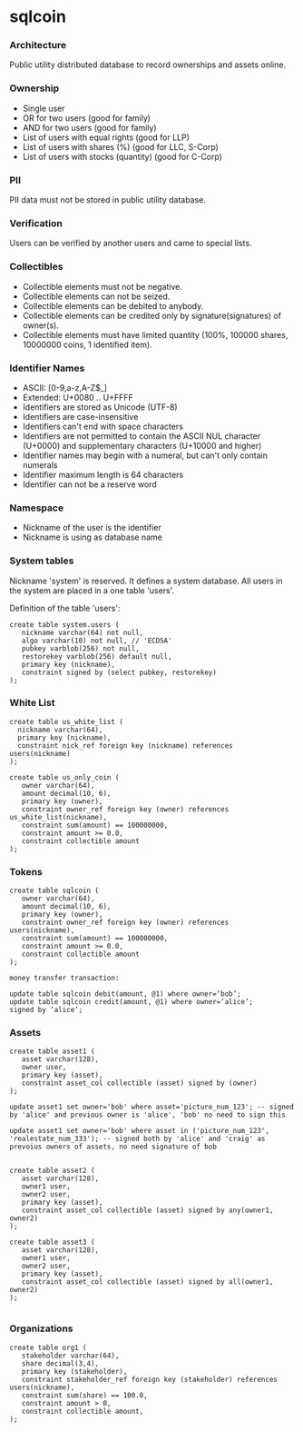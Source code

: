 # sqlcoin

### Architecture

Public utility distributed database to record ownerships and assets online.

### Ownership

* Single user
* OR for two users (good for family)
* AND for two users (good for family)
* List of users with equal rights (good for LLP)
* List of users with shares (%) (good for LLC, S-Corp)
* List of users with stocks (quantity) (good for C-Corp)

### PII

PII data must not be stored in public utility database.

### Verification

Users can be verified by another users and came to special lists.

### Collectibles

* Collectible elements must not be negative.
* Collectible elements can not be seized.
* Collectible elements can be debited to anybody.
* Collectible elements can be credited only by signature(signatures) of owner(s).
* Collectible elements must have limited quantity (100%, 100000 shares, 10000000 coins, 1 identified item).

### Identifier Names

* ASCII: [0-9,a-z,A-Z$_]
* Extended: U+0080 .. U+FFFF
* Identifiers are stored as Unicode (UTF-8)
* Identifiers are case-insensitive
* Identifiers can't end with space characters
* Identifiers are not permitted to contain the ASCII NUL character (U+0000) and supplementary characters (U+10000 and higher)
* Identifier names may begin with a numeral, but can't only contain numerals
* Identifier maximum length is 64 characters
* Identifier can not be a reserve word

### Namespace

* Nickname of the user is the identifier
* Nickname is using as database name

### System tables

Nickname 'system' is reserved. It defines a system database.
All users in the system are placed in a one table 'users'.

Definition of the table 'users':
```
create table system.users (
   nickname varchar(64) not null,
   algo varchar(10) not null, // 'ECDSA'
   pubkey varblob(256) not null,
   restorekey varblob(256) default null,
   primary key (nickname),
   constraint signed by (select pubkey, restorekey)
);

```

### White List

```
create table us_white_list (
  nickname varchar(64),
  primary key (nickname),
  constraint nick_ref foreign key (nickname) references users(nickname)
);

create table us_only_coin (
   owner varchar(64),
   amount decimal(10, 6),
   primary key (owner),
   constraint owner_ref foreign key (owner) references us_white_list(nickname),
   constraint sum(amount) == 100000000,
   constraint amount >= 0.0,
   constraint collectible amount
);

```

### Tokens

```
create table sqlcoin (
   owner varchar(64),
   amount decimal(10, 6),
   primary key (owner),
   constraint owner_ref foreign key (owner) references users(nickname),
   constraint sum(amount) == 100000000,
   constraint amount >= 0.0,
   constraint collectible amount
);

money transfer transaction:

update table sqlcoin debit(amount, @1) where owner=‘bob’;
update table sqlcoin credit(amount, @1) where owner=‘alice’;
signed by ‘alice’;
```

### Assets

```
create table asset1 (
   asset varchar(128),
   owner user,
   primary key (asset),
   constraint asset_col collectible (asset) signed by (owner)
);

update asset1 set owner='bob' where asset='picture_num_123'; -- signed by 'alice' and previous owner is 'alice', 'bob' no need to sign this

update asset1 set owner='bob' where asset in ('picture_num_123', 'realestate_num_333'); -- signed both by 'alice' and 'craig' as prevoius owners of assets, no need signature of bob


create table asset2 (
   asset varchar(128),
   owner1 user,
   owner2 user,
   primary key (asset),
   constraint asset_col collectible (asset) signed by any(owner1, owner2)
);

create table asset3 (
   asset varchar(128),
   owner1 user,
   owner2 user,
   primary key (asset),
   constraint asset_col collectible (asset) signed by all(owner1, owner2)
);


```

### Organizations

```
create table org1 (
   stakeholder varchar(64),
   share decimal(3,4),
   primary key (stakeholder),
   constraint stakeholder_ref foreign key (stakeholder) references users(nickname),   
   constraint sum(share) == 100.0,
   constraint amount > 0,
   constraint collectible amount,
);
```

